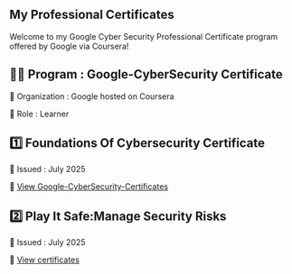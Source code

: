 ## My Professional Certificates 

Welcome to my Google Cyber Security Professional Certificate program offered by Google via Coursera! 

## 🧑‍🎓 Program : Google-CyberSecurity Certificate

🏢 Organization : Google hosted on Coursera

🔗 Role : Learner

## 1️⃣ Foundations Of Cybersecurity Certificate

 📅 Issued : July 2025 
 
 📑 [View Google-CyberSecurity-Certificates](./Google-CyberSecurity-Certificates/Foundations_of_Cyber_Security.pdf)
 
## 2️⃣ Play It Safe:Manage Security Risks 

📅 Issued : July 2025

📑 [View certificates](./Play_It_safe_Certificate.pdf)


